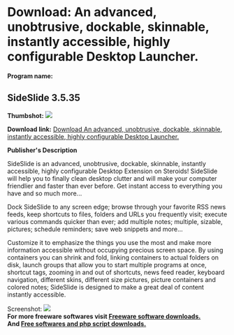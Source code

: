 # Download: An advanced, unobtrusive, dockable, skinnable, instantly accessible, highly configurable Desktop Launcher.

**Program name:**

## SideSlide 3.5.35

  
**Thumbshot:** ![](http://www.freewarefiles.com/screenshot/sideslide3b_md.jpg)   
  
**Download link:** [Download An advanced, unobtrusive, dockable, skinnable, instantly accessible, highly configurable Desktop Launcher.](http://freesoftwares.boysofts.com/SideSlide-b_program_34525.html)  
  


**Publisher's Description**  
  


SideSlide is an advanced, unobtrusive, dockable, skinnable, instantly accessible, highly configurable Desktop Extension on Steroids! SideSlide will help you to finally clean desktop clutter and will make your computer friendlier and faster than ever before. Get instant access to everything you have and so much more... 

Dock SideSlide to any screen edge; browse through your favorite RSS news feeds, keep shortcuts to files, folders and URLs you frequently visit; execute various commands quicker than ever; add multiple notes; multiple, sizable, pictures; schedule reminders; save web snippets and more...

Customize it to emphasize the things you use the most and make more information accessible without occupying precious screen space. By using containers you can shrink and fold, linking containers to actual folders on disk, launch groups that allow you to start multiple programs at once, shortcut tags, zooming in and out of shortcuts, news feed reader, keyboard navigation, different skins, different size pictures, picture containers and colored notes; SideSlide is designed to make a great deal of content instantly accessible.

  
  
Screenshot: ![](http://www.freewarefiles.com/screenshot/sideslide3b.jpg)   
**For more freeware softwares visit [Freeware software downloads.](http://freesoftwares.boysofts.com/)**   
**And [Free softwares and php script downloads.](http://www.boysofts.com/)**
